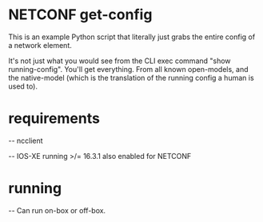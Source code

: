# NETCONF get-config

This is an example Python script that literally just grabs the entire config of a network element.

It's not just what you would see from the CLI exec command "show running-config".
You'll get everything. From all known open-models, and the native-model (which is the translation of the running config a human is used to).

# requirements
-- ncclient

-- IOS-XE running >/= 16.3.1 also enabled for NETCONF

# running
-- Can run on-box or off-box.
